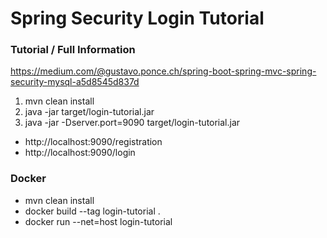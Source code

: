 # Spring Security Login Tutorial

### Tutorial / Full Information

https://medium.com/@gustavo.ponce.ch/spring-boot-spring-mvc-spring-security-mysql-a5d8545d837d

1. mvn clean install
2. java -jar target/login-tutorial.jar
3. java -jar -Dserver.port=9090 target/login-tutorial.jar

- http://localhost:9090/registration
- http://localhost:9090/login

### Docker
- mvn clean install
- docker build --tag login-tutorial .
- docker run --net=host login-tutorial 